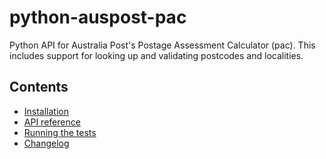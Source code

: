 # python-auspost-pac

Python API for Australia Post's Postage Assessment Calculator (pac). This
includes support for looking up and validating postcodes and localities.

## Contents

* [Installation](installation.md)
* [API reference](api.md)
* [Running the tests](testing.md)
* [Changelog](https://github.com/sjkingo/python-auspost-pac/blob/master/CHANGELOG.md)
